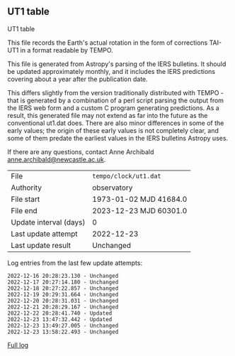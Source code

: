 
## UT1 table

UT1 table

This file records the Earth's actual rotation in the form of
corrections TAI-UT1 in a format readable by TEMPO.

This file is generated from Astropy's parsing of the IERS
bulletins. It should be updated approximately monthly, and it
includes the IERS predictions covering about a year after the
publication date.

This differs slightly from the version traditionally distributed
with TEMPO - that is generated by a combination of a perl script
parsing the output from the IERS web form and a custom C program
generating predictions. As a result, this generated file may not
extend as far into the future as the conventional ut1.dat does.
There are also minor differences in some of the early values; the
origin of these early values is not completely clear, and some of
them predate the earliest values in the IERS bulletins Astropy uses.

If there are any questions, contact Anne Archibald
<anne.archibald@newcastle.ac.uk>.

|     |     |
|:--- |:--- |
| File | `tempo/clock/ut1.dat` |
| Authority | observatory |
| File start | 1973-01-02 MJD 41684.0 |
| File end | 2023-12-23 MJD 60301.0 |
| Update interval (days) | 0 |
| Last update attempt | 2022-12-23 |
| Last update result | Unchanged |

Log entries from the last few update attempts:
```
2022-12-16 20:28:23.130 - Unchanged
2022-12-17 20:27:14.180 - Unchanged
2022-12-18 20:27:22.857 - Unchanged
2022-12-19 20:29:31.664 - Unchanged
2022-12-20 20:28:31.031 - Unchanged
2022-12-21 20:28:29.167 - Unchanged
2022-12-22 20:28:41.740 - Updated
2022-12-23 13:47:32.442 - Updated
2022-12-23 13:49:27.005 - Unchanged
2022-12-23 13:58:22.493 - Unchanged
```
[Full log](https://raw.githubusercontent.com/ipta/pulsar-clock-corrections/main/log/tempo/clock/ut1.dat.log)

